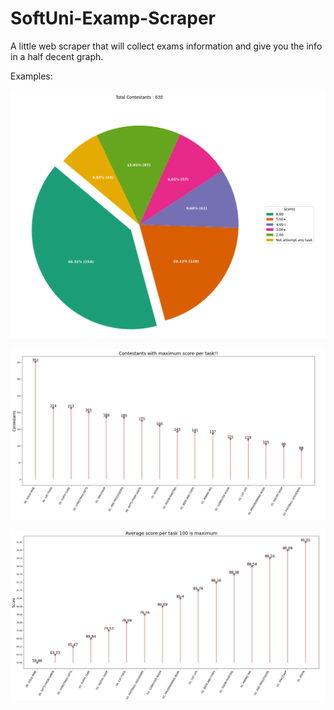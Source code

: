 # SoftUni-Examp-Scraper

A little web scraper that will collect exams information and give you the info in a half decent graph.

Examples:

![alt text](https://github.com/ceo-py/Project-Pictures/blob/main/SoftUni-Examp-Scraper/pie_example.png?raw=true)

![alt text](https://github.com/ceo-py/Project-Pictures/blob/main/SoftUni-Examp-Scraper/contestants_example.png?raw=true)

![alt text](https://github.com/ceo-py/Project-Pictures/blob/main/SoftUni-Examp-Scraper/average_score_example.png?raw=true)

